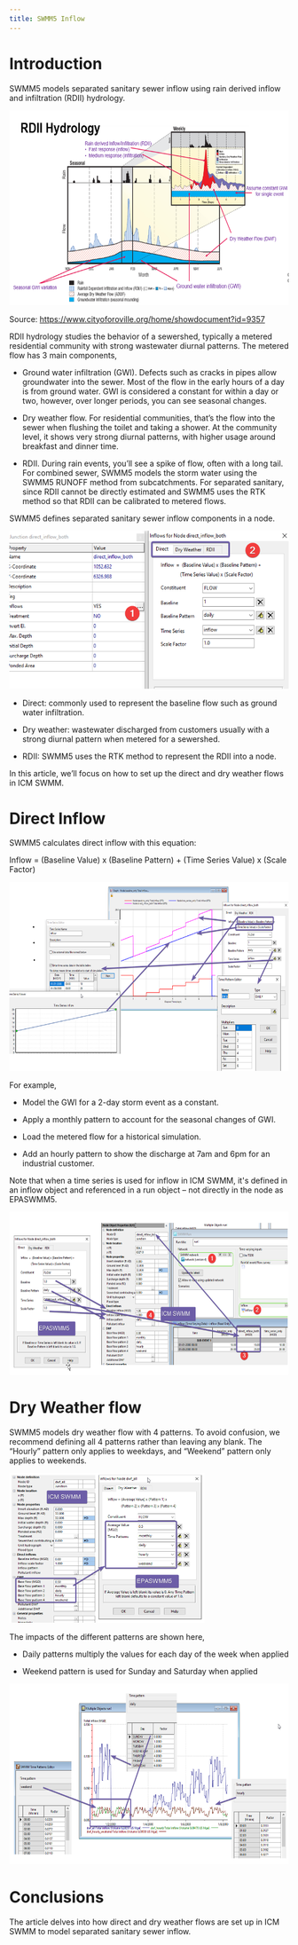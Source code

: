 ```yaml
---
title: SWMM5 Inflow
---
```


# Introduction

SWMM5 models separated sanitary sewer inflow using rain derived inflow and infiltration (RDII) hydrology.

<img src="./media/image1.png" style="width:6.5in;height:3.65625in" alt="A diagram of water in a diagram Description automatically generated with medium confidence" />

Source: <https://www.cityoforoville.org/home/showdocument?id=9357>

RDII hydrology studies the behavior of a sewershed, typically a metered residential community with strong wastewater diurnal patterns. The metered flow has 3 main components,

- Ground water infiltration (GWI). Defects such as cracks in pipes allow groundwater into the sewer. Most of the flow in the early hours of a day is from ground water. GWI is considered a constant for within a day or two, however, over longer periods, you can see seasonal changes.

- Dry weather flow. For residential communities, that’s the flow into the sewer when flushing the toilet and taking a shower. At the community level, it shows very strong diurnal patterns, with higher usage around breakfast and dinner time.

- RDII. During rain events, you’ll see a spike of flow, often with a long tail. For combined sewer, SWMM5 models the storm water using the SWMM5 RUNOFF method from subcatchments. For separated sanitary, since RDII cannot be directly estimated and SWMM5 uses the RTK method so that RDII can be calibrated to metered flows.

SWMM5 defines separated sanitary sewer inflow components in a node.

<img src="./media/image2.png" style="width:5.37881in;height:2.96869in" alt="A screenshot of a computer Description automatically generated" />

- Direct: commonly used to represent the baseline flow such as ground water infiltration.

- Dry weather: wastewater discharged from customers usually with a strong diurnal pattern when metered for a sewershed.

- RDII: SWMM5 uses the RTK method to represent the RDII into a node.

In this article, we’ll focus on how to set up the direct and dry weather flows in ICM SWMM.

# Direct Inflow

SWMM5 calculates direct inflow with this equation:

Inflow = (Baseline Value) x (Baseline Pattern) + (Time Series Value) x (Scale Factor)

<img src="./media/image3.png" style="width:6.5in;height:3.54236in" alt="A screenshot of a computer Description automatically generated" />

For example,

- Model the GWI for a 2-day storm event as a constant.

- Apply a monthly pattern to account for the seasonal changes of GWI.

- Load the metered flow for a historical simulation.

- Add an hourly pattern to show the discharge at 7am and 6pm for an industrial customer.

Note that when a time series is used for inflow in ICM SWMM, it's defined in an inflow object and referenced in a run object – not directly in the node as EPASWMM5.

<img src="./media/image4.png" style="width:6.5in;height:3.06667in" alt="A screenshot of a computer Description automatically generated" />

# Dry Weather flow

SWMM5 models dry weather flow with 4 patterns. To avoid confusion, we recommend defining all 4 patterns rather than leaving any blank. The “Hourly” pattern only applies to weekdays, and “Weekend” pattern only applies to weekends.

<img src="./media/image5.png" style="width:3.66553in;height:2.81612in" alt="A screenshot of a computer Description automatically generated" />

The impacts of the different patterns are shown here,

- Daily patterns multiply the values for each day of the week when applied

- Weekend pattern is used for Sunday and Saturday when applied

<img src="./media/image6.png" style="width:6.5in;height:3.39375in" alt="A computer screen with a graph Description automatically generated" />

# Conclusions

The article delves into how direct and dry weather flows are set up in ICM SWMM to model separated sanitary sewer inflow.
